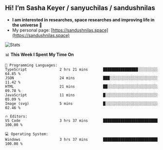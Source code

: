 ## Hi! I’m Sasha Keyer / sanyuchilas / sandushnilas

- **I am interested in researches, space researches and improving life in the universe 🌠**  
- My personal page: [https://sandushnilas.space](https://sandushnilas.space)

![Stats](https://github-readme-stats.vercel.app/api?username=sanyuchilas&show_icons=true&theme=react&hide=issues&count_private=true&layout=compact)

<!--START_SECTION:waka-->
📊 **This Week I Spent My Time On** 

```text
💬 Programming Languages: 
TypeScript               2 hrs 21 mins       ████████████████░░░░░░░░░   64.85 % 
JSON                     24 mins             ███░░░░░░░░░░░░░░░░░░░░░░   11.42 % 
HTML                     21 mins             ██░░░░░░░░░░░░░░░░░░░░░░░   09.78 % 
JavaScript               11 mins             █░░░░░░░░░░░░░░░░░░░░░░░░   05.09 % 
Image (svg)              5 mins              █░░░░░░░░░░░░░░░░░░░░░░░░   02.46 % 

🔥 Editors: 
VS Code                  3 hrs 37 mins       █████████████████████████   100.00 % 

💻 Operating System: 
Windows                  3 hrs 37 mins       █████████████████████████   100.00 % 
```


<!--END_SECTION:waka-->
